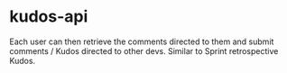 # kudos-api
Each user can then retrieve the comments directed to them and submit comments / Kudos directed to other devs. Similar to Sprint retrospective Kudos.
